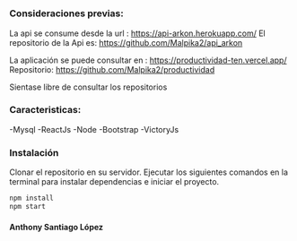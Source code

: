 # 


### Consideraciones previas:
 La api se consume desde la url : https://api-arkon.herokuapp.com/
 El repositorio de la Api es: https://github.com/Malpika2/api_arkon

La aplicación se puede consultar en : https://productividad-ten.vercel.app/
Repositorio: https://github.com/Malpika2/productividad

Sientase libre de consultar los repositorios 

### Caracteristicas:
-Mysql
-ReactJs
-Node
-Bootstrap
-VictoryJs



### Instalación

Clonar el repositorio en su servidor.
Ejecutar los siguientes comandos en la terminal para instalar dependencias e iniciar el proyecto.
```sh
npm install 
npm start
```
#### Anthony Santiago López